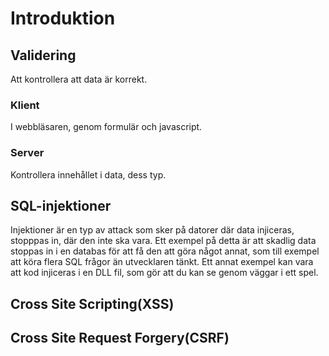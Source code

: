 # Introduktion

## Validering

Att kontrollera att data är korrekt.

### Klient

I webbläsaren, genom formulär och javascript.

### Server

Kontrollera innehållet i data, dess typ.

## SQL-injektioner

Injektioner är en typ av attack som sker på datorer där data injiceras, stopppas in, där den inte ska vara. Ett exempel på detta är att skadlig data stoppas in i en databas för att få den att göra något annat, som till exempel att köra flera SQL frågor än utvecklaren tänkt. Ett annat exempel kan vara att kod injiceras i en DLL fil, som gör att du kan se genom väggar i ett spel.

## Cross Site Scripting\(XSS\)



## Cross Site Request Forgery\(CSRF\)



